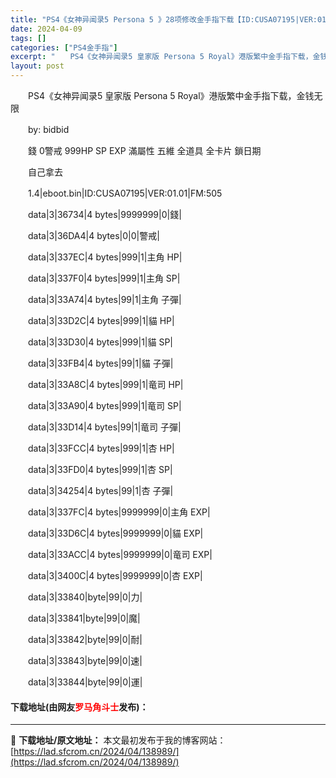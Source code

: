 ```yaml
---
title: "PS4《女神异闻录5 Persona 5 》28项修改金手指下载【ID:CUSA07195|VER:01.02|FM:505】"
date: 2024-04-09
tags: []
categories: ["PS4金手指"]
excerpt: "　　PS4《女神异闻录5 皇家版 Persona 5 Royal》港版繁中金手指下载，金钱无限 　　by: bidbid 　　錢 0警戒 999HP SP EXP 滿屬性 五維 全道具 全卡片 鎖日期 　　自己拿去 　　1.4|eboot.bin|ID:CUSA07195|VER:01.01|FM:&hellip;"
layout: post
---
```


 <p>　　PS4《女神异闻录5 皇家版 Persona 5 Royal》港版繁中金手指下载，金钱无限</p> <p>　　by: bidbid</p> <p>　　錢 0警戒 999HP SP EXP 滿屬性 五維 全道具 全卡片 鎖日期</p> <p>　　自己拿去</p> <p>　　1.4|eboot.bin|ID:CUSA07195|VER:01.01|FM:505</p> <p>　　data|3|36734|4 bytes|9999999|0|錢|</p> <p>　　data|3|36DA4|4 bytes|0|0|警戒|</p> <p>　　data|3|337EC|4 bytes|999|1|主角 HP|</p> <p>　　data|3|337F0|4 bytes|999|1|主角 SP|</p> <p>　　data|3|33A74|4 bytes|99|1|主角 子彈|</p> <p>　　data|3|33D2C|4 bytes|999|1|貓 HP|</p> <p>　　data|3|33D30|4 bytes|999|1|貓 SP|</p> <p>　　data|3|33FB4|4 bytes|99|1|貓 子彈|</p> <p>　　data|3|33A8C|4 bytes|999|1|竜司 HP|</p> <p>　　data|3|33A90|4 bytes|999|1|竜司 SP|</p> <p>　　data|3|33D14|4 bytes|99|1|竜司 子彈|</p> <p>　　data|3|33FCC|4 bytes|999|1|杏 HP|</p> <p>　　data|3|33FD0|4 bytes|999|1|杏 SP|</p> <p>　　data|3|34254|4 bytes|99|1|杏 子彈|</p> <p>　　data|3|337FC|4 bytes|9999999|0|主角 EXP|</p> <p>　　data|3|33D6C|4 bytes|9999999|0|貓 EXP|</p> <p>　　data|3|33ACC|4 bytes|9999999|0|竜司 EXP|</p> <p>　　data|3|3400C|4 bytes|9999999|0|杏 EXP|</p> <p>　　data|3|33840|byte|99|0|力|</p> <p>　　data|3|33841|byte|99|0|魔|</p> <p>　　data|3|33842|byte|99|0|耐|</p> <p>　　data|3|33843|byte|99|0|速|</p> <p>　　data|3|33844|byte|99|0|運|</p> <p><h4>下载地址(由网友<font color="red">罗马角斗士</font>发布)：</h4></p> 

---
📖 **下载地址/原文地址：** 本文最初发布于我的博客网站：[https://lad.sfcrom.cn/2024/04/138989/](https://lad.sfcrom.cn/2024/04/138989/)
